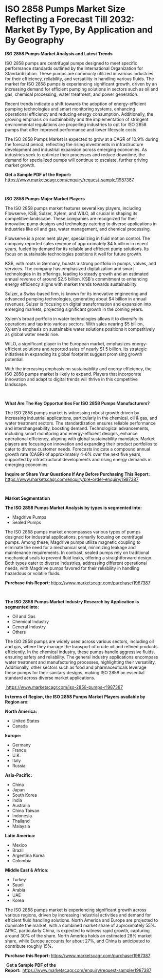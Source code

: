 <p><h1>ISO 2858 Pumps Market Size Reflecting a Forecast Till 2032: Market By Type, By Application and By Geography</h1></p><p><strong>ISO 2858 Pumps Market Analysis and Latest Trends</strong></p>
<p><p>ISO 2858 pumps are centrifugal pumps designed to meet specific performance standards outlined by the International Organization for Standardization. These pumps are commonly utilized in various industries for their efficiency, reliability, and versatility in handling various fluids. The market for ISO 2858 pumps is experiencing significant growth, driven by an increasing demand for efficient pumping solutions in sectors such as oil and gas, chemical processing, water treatment, and power generation.</p><p>Recent trends indicate a shift towards the adoption of energy-efficient pumping technologies and smart monitoring systems, enhancing operational efficiency and reducing energy consumption. Additionally, the growing emphasis on sustainability and the implementation of stringent environmental regulations are propelling industries to opt for ISO 2858 pumps that offer improved performance and lower lifecycle costs.</p><p>The ISO 2858 Pumps Market is expected to grow at a CAGR of 10.9% during the forecast period, reflecting the rising investments in infrastructure development and industrial expansion across emerging economies. As industries seek to optimize their processes and reduce downtime, the demand for specialized pumps will continue to escalate, further driving market growth.</p></p>
<p><strong>Get a Sample PDF of the Report:&nbsp;</strong> <a href="https://www.marketscagr.com/enquiry/request-sample/1987387?utm_campaign=3363&utm_medium=2&utm_source=Github&utm_content=ia&utm_term=16042025&utm_id=iso-2858-pumps">https://www.marketscagr.com/enquiry/request-sample/1987387</a></p>
<p>&nbsp;</p>
<p><strong>ISO 2858 Pumps Major Market Players</strong></p>
<p><p>The ISO 2858 pumps market features several key players, including Flowserve, KSB, Sulzer, Xylem, and WILO, all crucial in shaping its competitive landscape. These companies are recognized for their innovative pump designs and technology catering to diverse applications in industries like oil and gas, water management, and chemical processing.</p><p>Flowserve is a prominent player, specializing in fluid motion control. The company reported sales revenue of approximately $4.5 billion in recent years, fueled by demand for its reliable and efficient pump solutions. Its focus on sustainable technologies positions it well for future growth.</p><p>KSB, with roots in Germany, boasts a strong portfolio in pumps, valves, and services. The company has emphasized digitalization and smart technologies in its offerings, leading to steady growth and an estimated annual revenue of around $2.5 billion. KSB's commitment to enhancing energy efficiency aligns with market trends towards sustainability.</p><p>Sulzer, a Swiss-based firm, is known for its innovative engineering and advanced pumping technologies, generating about $4 billion in annual revenues. Sulzer is focusing on digital transformation and expansion into emerging markets, projecting significant growth in the coming years.</p><p>Xylem's broad portfolio in water technologies allows it to diversify its operations and tap into various sectors. With sales nearing $5 billion, Xylem's emphasis on sustainable water solutions positions it competitively as global water needs rise.</p><p>WILO, a significant player in the European market, emphasizes energy-efficient solutions and reported sales of nearly $1.5 billion. Its strategic initiatives in expanding its global footprint suggest promising growth potential.</p><p>With the increasing emphasis on sustainability and energy efficiency, the ISO 2858 pumps market is likely to expand. Players that incorporate innovation and adapt to digital trends will thrive in this competitive landscape.</p></p>
<p>&nbsp;</p>
<p><strong>What Are The Key Opportunities For ISO 2858 Pumps Manufacturers?</strong></p>
<p><p>The ISO 2858 pumps market is witnessing robust growth driven by increasing industrial applications, particularly in the chemical, oil & gas, and water treatment sectors. The standardization ensures reliable performance and interchangeability, boosting demand. Technological advancements, including smart monitoring and energy-efficient designs, enhance operational efficiency, aligning with global sustainability mandates. Market players are focusing on innovation and expanding their product portfolios to cater to diverse customer needs. Forecasts indicate a compound annual growth rate (CAGR) of approximately 4-6% over the next five years, supported by infrastructural developments and rising energy demands in emerging economies.</p></p>
<p><strong>Inquire or Share Your Questions If Any Before Purchasing This Report:</strong> <a href="https://www.marketscagr.com/enquiry/pre-order-enquiry/1987387?utm_campaign=3363&utm_medium=2&utm_source=Github&utm_content=ia&utm_term=16042025&utm_id=iso-2858-pumps">https://www.marketscagr.com/enquiry/pre-order-enquiry/1987387</a></p>
<p>&nbsp;</p>
<p><strong>Market Segmentation</strong></p>
<p><strong>The ISO 2858 Pumps Market Analysis by types is segmented into:</strong></p>
<p><ul><li>Magdrive Pumps</li><li>Sealed Pumps</li></ul></p>
<p><p>The ISO 2858 pumps market encompasses various types of pumps designed for industrial applications, primarily focusing on centrifugal pumps. Among these, Magdrive pumps utilize magnetic coupling to eliminate the need for a mechanical seal, minimizing leakage and maintenance requirements. In contrast, sealed pumps rely on traditional mechanical seals to prevent fluid leaks, offering a straightforward design. Both types cater to diverse industries, addressing different operational needs, with Magdrive pumps favored for their reliability in handling hazardous or volatile fluids.</p></p>
<p><strong>Purchase this Report:&nbsp;</strong><a href="https://www.marketscagr.com/purchase/1987387?utm_campaign=3363&utm_medium=2&utm_source=Github&utm_content=ia&utm_term=16042025&utm_id=iso-2858-pumps">https://www.marketscagr.com/purchase/1987387</a></p>
<p>&nbsp;</p>
<p><strong>The ISO 2858 Pumps Market Industry Research by Application is segmented into:</strong></p>
<p><ul><li>Oil and Gas</li><li>Chemical Industry</li><li>General Industry</li><li>Others</li></ul></p>
<p><p>The ISO 2858 pumps are widely used across various sectors, including oil and gas, where they manage the transport of crude oil and refined products efficiently. In the chemical industry, these pumps handle aggressive fluids, ensuring safety and reliability. The general industry applications encompass water treatment and manufacturing processes, highlighting their versatility. Additionally, other sectors such as food and pharmaceuticals leverage these pumps for their sanitary designs, making ISO 2858 an essential standard across diverse market applications.</p></p>
<p><a href="https://www.marketscagr.com/iso-2858-pumps-r1987387?utm_campaign=3363&utm_medium=2&utm_source=Github&utm_content=ia&utm_term=16042025&utm_id=iso-2858-pumps">&nbsp;https://www.marketscagr.com/iso-2858-pumps-r1987387</a></p>
<p><strong>In terms of Region, the ISO 2858 Pumps Market Players available by Region are:</strong></p>
<p>
    <p> <strong> North America: </strong>
        <ul>
            <li>United States</li>
            <li>Canada</li>
        </ul>
        </p> 
    <p> <strong> Europe: </strong>
        <ul>
            <li>Germany</li>
            <li>France</li>
            <li>U.K.</li>
            <li>Italy</li>
            <li>Russia</li>
        </ul>
        </p> 
    <p> <strong> Asia-Pacific: </strong>
        <ul>
            <li>China</li>
            <li>Japan</li>
            <li>South Korea</li>
            <li>India</li>
            <li>Australia</li>
            <li>China Taiwan</li>
            <li>Indonesia</li>
            <li>Thailand</li>
            <li>Malaysia</li>
        </ul>
        </p> 
    <p> <strong> Latin America: </strong>
        <ul>
            <li>Mexico</li>
            <li>Brazil</li>
            <li>Argentina Korea</li>
            <li>Colombia</li>
        </ul>
        </p> 
    <p> <strong> Middle East & Africa: </strong>
        <ul>
            <li>Turkey</li>
            <li>Saudi</li>
            <li>Arabia</li>
            <li>UAE</li>
            <li>Korea</li>
        </ul>
    </p>
    </p>
<p><p>The ISO 2858 pumps market is experiencing significant growth across various regions, driven by increasing industrial activities and demand for efficient fluid handling solutions. North America and Europe are projected to dominate the market, with a combined market share of approximately 55%. APAC, particularly China, is expected to witness rapid growth, capturing around 30% of the share. North America holds an estimated 28% market share, while Europe accounts for about 27%, and China is anticipated to contribute roughly 15%.</p></p>
<p><strong>Purchase this Report: </strong><a href="https://www.marketscagr.com/purchase/1987387?utm_campaign=3363&utm_medium=2&utm_source=Github&utm_content=ia&utm_term=16042025&utm_id=iso-2858-pumps">https://www.marketscagr.com/purchase/1987387</a></p>
<p>&nbsp;<strong>Get a Sample PDF of the Report:&nbsp;&nbsp;</strong><a href="https://www.marketscagr.com/enquiry/request-sample/1987387?utm_campaign=3363&utm_medium=2&utm_source=Github&utm_content=ia&utm_term=16042025&utm_id=iso-2858-pumps">https://www.marketscagr.com/enquiry/request-sample/1987387</a></p>
<p><strong></strong></p>
<p><p></p><p></p><p></p></p>